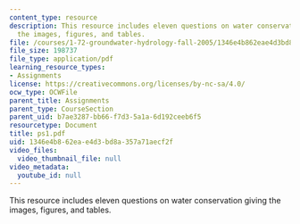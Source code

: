 ```yaml
---
content_type: resource
description: This resource includes eleven questions on water conservation giving
  the images, figures, and tables.
file: /courses/1-72-groundwater-hydrology-fall-2005/1346e4b862eae4d3bd8a357a71aecf2f_ps1.pdf
file_size: 198737
file_type: application/pdf
learning_resource_types:
- Assignments
license: https://creativecommons.org/licenses/by-nc-sa/4.0/
ocw_type: OCWFile
parent_title: Assignments
parent_type: CourseSection
parent_uid: b7ae3287-bb66-f7d3-5a1a-6d192ceeb6f5
resourcetype: Document
title: ps1.pdf
uid: 1346e4b8-62ea-e4d3-bd8a-357a71aecf2f
video_files:
  video_thumbnail_file: null
video_metadata:
  youtube_id: null
---
```

This resource includes eleven questions on water conservation giving the images, figures, and tables.
